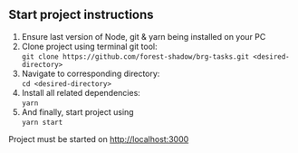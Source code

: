 ## Start project instructions

1. Ensure last version of Node, git & yarn being installed on your PC
2. Clone project using terminal git tool:<br/>
`git clone https://github.com/forest-shadow/brg-tasks.git <desired-directory>`
3. Navigate to corresponding directory:<br/> `cd <desired-directory>`
4. Install all related dependencies:<br/> `yarn`
5. And finally, start project using<br/> `yarn start`

Project must be started on [http://localhost:3000](http://localhost:3000)
